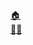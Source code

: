 <a href='http://localhost/news-template'>🏠</a>
<br>
<a href='http://localhost/news-template/admin'>👨‍✈️</a>


